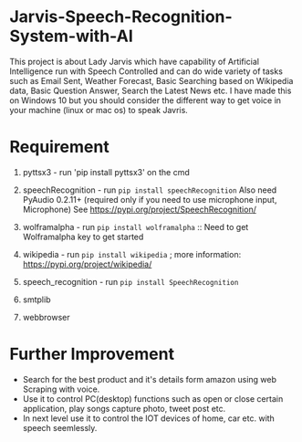 # Jarvis-Speech-Recognition-System-with-AI
This project is about Lady Jarvis which have capability of Artificial Intelligence run with Speech Controlled and can do wide variety of tasks such as Email Sent, Weather Forecast, Basic Searching based on Wikipedia data, Basic Question Answer, Search the Latest News etc.
I have made this on Windows 10 but you should consider the different way to get voice in your machine (linux or mac os) to speak Javris.

# Requirement
1. pyttsx3 - run 'pip install pyttsx3' on the cmd 
2. speechRecognition - run `pip install speechRecognition`  Also need PyAudio 0.2.11+ (required only if you need to use microphone input, Microphone) See https://pypi.org/project/SpeechRecognition/

3. wolframalpha - run `pip install wolframalpha` :: Need to get Wolframalpha key to get started
4. wikipedia - run `pip install wikipedia` ; more information: https://pypi.org/project/wikipedia/
5. speech_recognition - run `pip install SpeechRecognition` 
6. smtplib 
7. webbrowser



# Further Improvement
* Search for the best product and it's details form amazon using web Scraping with voice.
* Use it to control PC(desktop) functions such as open or close certain application, play songs capture photo, tweet post etc.
* In next level use it to control the IOT devices of home, car etc. with speech seemlessly.
